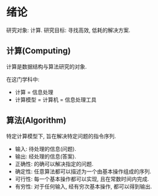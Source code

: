 # 绪论

研究对象: 计算.
研究目标: 寻找高效, 低耗的解决方案.

## 计算(Computing)
计算是数据结构与算法研究的对象.  

在这门学科中:
- 计算 = 信息处理
- 计算模型 = 计算机 = 信息处理工具

## 算法(Algorithm)
特定计算模型下, 旨在解决特定问题的指令序列.  
- 输入: 待处理的信息(问题).
- 输出: 经处理的信息(答案).
- 正确性: 的确可以解决指定的问题.
- 确定性: 任意算法都可以描述为一个由基本操作组成的序列.
- 可行性: 每一个基本操作都可以实现, 且在常数时间内完成.
- 有穷性: 对于任何输入, 经有穷次基本操作, 都可以得到输出.


